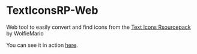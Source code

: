 # TextIconsRP-Web
Web tool to easily convert and find icons from the [Text Icons Rsourcepack](http://imgur.com/a/oHvbX) by WolfieMario

You can see it in action [here](http://moep.tv/iconrp/).